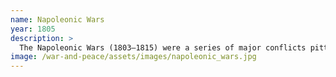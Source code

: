 ```yaml
---
name: Napoleonic Wars
year: 1805
description: >
  The Napoleonic Wars (1803–1815) were a series of major conflicts pitting the French Empire and its allies, led by Napoleon, against a fluctuating array of European powers formed into various coalitions. The wars stemmed from the unresolved disputes associated with the French Revolution and its resultant conflict.
image: /war-and-peace/assets/images/napoleonic_wars.jpg
---
```

